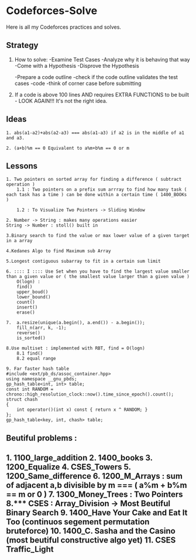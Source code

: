 # Codeforces-Solve

Here is all my Codeforces practices and solves.

## Strategy
1. How to solve:
    -Examine Test Cases
    -Analyze why it is behaving that way
    -Come with a Hypothesis
    -Disprove the Hypothesis
    
    -Prepare a code outline
    -check if the code outline validates the test cases
    -code
    -think of corner case before submitting 

2. If a code is above 100 lines AND requires EXTRA FUNCTIONS to be built - LOOK AGAIN!!! It's not the right idea.



## Ideas 

    1. abs(a1-a2)+abs(a2-a3) === abs(a1-a3) if a2 is in the middle of a1 and a3.
    
    2. (a+b)%m == 0 Equivalent to a%m+b%m == 0 or m



## Lessons

    1. Two pointers on sorted array for finding a difference ( subtract operation )
        1.1 : Two pointers on a prefix sum arrray to find how many task ( each task has a time ) can be done within a certain time ( 1400_BOOKs )
        
        1.2 : To Visualize Two Pointers -> Sliding Window

    2. Number -> String : makes many operations easier
    String -> Number : stoll() built in

    3.Binary search to find the value or max lower value of a given target in a array

    4.Kedanes Algo to find Maximum sub Array

    5.Longest contiguous subarray to fit in a certain sum limit

    6. :::: I :::: Use Set when you have to find the largest value smaller than a given value or ( the smallest value larger than a given value )
        O(logn) :
        find()
        upper_boud()
        lower_bound()
        count()
        insert()
        erase()

    7.  a.resize(unique(a.begin(), a.end()) - a.begin());
        fill_n(arr, k, -1);
        reverse()
        is_sorted()

    8.Use multiset : implemented with RBT, find = O(logn)
        8.1 find()
        8.2 equal range

    9. Far faster hash table
    #include <ext/pb_ds/assoc_container.hpp>
    using namespace __gnu_pbds;
    gp_hash_table<int, int> table;
    const int RANDOM = chrono::high_resolution_clock::now().time_since_epoch().count();
    struct chash
    {
        int operator()(int x) const { return x ^ RANDOM; }
    };
    gp_hash_table<key, int, chash> table;



<h2>Beutiful problems :<h2>
1. 1100_large_addition
2. 1400_books
3. 1200_Equalize
4. CSES_Towers
5. 1200_Same_difference
6. 1200_M_Arrays : sum of adjacent a,b divisible by m === ( a%m + b%m == m or 0 )
7. 1300_Money_Trees : Two Pointers
8.*** CSES : Array_Division -> Most Beutiful Binary Search 
9. 1400_Have Your Cake and Eat It Too (continuos segement permutation bruteforce)
10. 1400_C. Sasha and the Casino (most beutiful constructive algo yet)
11. CSES Traffic_Light
